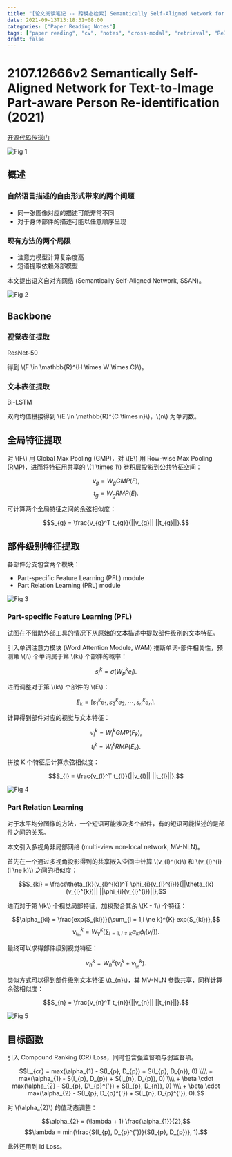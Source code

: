 ```yaml
---
title: "[论文阅读笔记 -- 跨模态检索] Semantically Self-Aligned Network for T2I Person ReID (2021)"
date: 2021-09-13T13:18:31+08:00
categories: ["Paper Reading Notes"]
tags: ["paper reading", "cv", "notes", "cross-modal", "retrieval", "ReID"]
draft: false
---
```


# 2107.12666v2 Semantically Self-Aligned Network for Text-to-Image Part-aware Person Re-identification (2021)

[开源代码传送门](https://github.com/zifyloo/SSAN)

![Fig 1](/images/2021/PRN97/1.png)

## 概述

### 自然语言描述的自由形式带来的两个问题
+ 同一张图像对应的描述可能非常不同
+ 对于身体部件的描述可能以任意顺序呈现  

### 现有方法的两个局限
+ 注意力模型计算复杂度高
+ 短语提取依赖外部模型

本文提出语义自对齐网络 (Semantically Self-Aligned Network, SSAN)。  

![Fig 2](/images/2021/PRN97/2.png)

## Backbone

### 视觉表征提取 

ResNet-50  

得到 \\(F \in \mathbb{R}^{H \times W \times C}\\)。  

### 文本表征提取

Bi-LSTM  

双向均值拼接得到 \\(E \in \mathbb{R}^{C \times n}\\)，\\(n\\) 为单词数。  

## 全局特征提取

对 \\(F\\) 用 Global Max Pooling (GMP)，对 \\(E\\) 用 Row-wise Max Pooling (RMP)，进而将特征用共享的 \\(1 \times 1\\) 卷积层投影到公共特征空间：  

$$v_{g} = W_{g} GMP(F),$$
$$t_{g} = W_{g} RMP(E).$$

可计算两个全局特征之间的余弦相似度：  

$$S_{g} = \frac{v_{g}^T t_{g}}{||v_{g}|| ||t_{g}||}.$$

## 部件级别特征提取

各部件分支包含两个模块：  

+ Part-specific Feature Learning (PFL) module
+ Part Relation Learning (PRL) module

![Fig 3](/images/2021/PRN97/3.png)

### Part-specific Feature Learning (PFL)

试图在不借助外部工具的情况下从原始的文本描述中提取部件级别的文本特征。  

引入单词注意力模块 (Word Attention Module, WAM) 推断单词-部件相关性，预测第 \\(i\\) 个单词属于第 \\(k\\) 个部件的概率：  

$$s_{i}^{k} = \sigma(W_{p}^{k} e_{i}).$$

进而调整对于第 \\(k\\) 个部件的 \\(E\\)：  

$$E_{k} = [s_{1}^k e_{1}, s_{2}^{k} e_{2}, \cdots, s_{n}^{k} e_{n}].$$

计算得到部件对应的视觉与文本特征：  

$$v_{l}^{k} = W_{l}^{k} GMP(F_{k}),$$ 
$$t_{l}^{k} = W_{l}^{k} RMP(E_{k}).$$ 

拼接 K 个特征后计算余弦相似度：  

$$S_{l} = \frac{v_{l}^T t_{l}}{||v_{l}|| ||t_{l}||}.$$

![Fig 4](/images/2021/PRN97/4.png)

### Part Relation Learning

对于水平均分图像的方法，一个短语可能涉及多个部件，有的短语可能描述的是部件之间的关系。  

本文引入多视角非局部网络 (multi-view non-local network, MV-NLN)。  

首先在一个通过多视角投影得到的共享嵌入空间中计算 \\(v_{l}^{k}\\) 和 \\(v_{l}^{i} (i \ne k)\\) 之间的相似度：  

$$S_{ki} = \frac{\theta_{k}(v_{l}^{k})^T \phi_{i}(v_{l}^{i})}{||\theta_{k}(v_{l}^{k})|| ||\phi_{i}(v_{l}^{i})||},$$

进而对于第 \\(k\\) 个视觉局部特征，加权聚合其余 \\(K - 1\\) 个特征：  

$$\alpha_{ki} = \frac{exp(S_{ki})}{\sum_{i = 1,i \ne k}^{K} exp(S_{ki})},$$
$$v_{l_{in}}^{k} = W_{\gamma}^{k}(\sum_{i = 1, i \ne k} \alpha_{ki}\phi_{i}(v_{l}^{i})).$$

最终可以求得部件级别视觉特征：  

$$v_{n}^{k} = W_{n}^{k}(v_{l}^{k} + v_{l_{in}}^{k}).$$

类似方式可以得到部件级别文本特征 \\(t_{n}\\)，其 MV-NLN 参数共享，同样计算余弦相似度：  

$$S_{n} = \frac{v_{n}^T t_{n}}{||v_{n}|| ||t_{n}||}.$$

![Fig 5](/images/2021/PRN97/5.png)

## 目标函数

引入 Compound Ranking (CR) Loss，同时包含强监督项与弱监督项。  

$$L_{cr} = max(\alpha_{1} - S(I_{p}, D_{p}) + S(I_{p}, D_{n}), 0) \\\\ + max(\alpha_{1} - S(I_{p}, D_{p}) + S(I_{n}, D_{p}), 0) \\\\ + \beta \cdot max(\alpha_{2} - S(I_{p}, D\_{p}^{'}) + S(I_{p}, D_{n}), 0) \\\\ + \beta \cdot max(\alpha_{2} - S(I_{p}, D_{p}^{'}) + S(I_{n}, D_{p}^{'}), 0).$$

对 \\(\alpha_{2}\\) 的值动态调整：  

$$\alpha_{2} = (\lambda + 1) \frac{\alpha_{1}}{2},$$
$$\lambda = min(\frac{S(I_{p}, D_{p}^{'})}{S(I_{p}, D_{p})}, 1).$$

此外还用到 Id Loss。  
